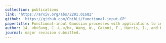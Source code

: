 ```yaml
---
collection: publications
link: 'https://arxiv.org/abs/2201.01682'
github: 'https://github.com/ChihLi/functional-input-GP'
papertitle: Functional-input Gaussian processes with applications to inverse scattering problems
author: 14. <b>Sung, C.-L.</b>, Wang, W., Cakoni, F., Harris, I., and Hung, Y. (2022+)
journal: major revision submitted.
---
```


